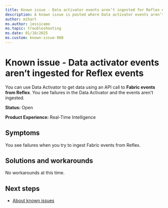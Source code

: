 ```yaml
---
title: Known issue - Data activator events aren’t ingested for Reflex events
description: A known issue is posted where Data activator events aren’t ingested for Reflex events
author: mihart
ms.author: jessicamo
ms.topic: troubleshooting  
ms.date: 01/10/2025
ms.custom: known-issue-988
---
```


# Known issue - Data activator events aren’t ingested for Reflex events

You can use Data Activator to get data using an API call to **Fabric events from Reflex**. You see failures in the Data Activator and the events aren't ingested.

**Status:** Open

**Product Experience:** Real-Time Intelligence

## Symptoms

You see failures when you try to ingest Fabric events from Reflex.

## Solutions and workarounds

No workarounds at this time.

## Next steps

- [About known issues](https://support.fabric.microsoft.com/known-issues)
